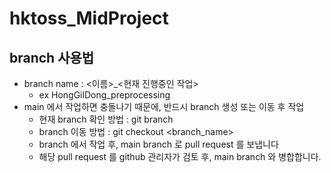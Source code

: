# hktoss_MidProject

## branch 사용법
* branch name : <이름>_<현재 진행중인 작업>
    * ex HongGilDong_preprocessing
* main 에서 작업하면 충돌나기 때문에, 반드시 branch 생성 또는 이동 후 작업
    * 현재 branch 확인 방법 : git branch
    * branch 이동 방법 : git checkout <branch_name>
    * branch 에서 작업 후, main branch 로 pull request 를 보냅니다
    * 해당 pull request 를 github 관리자가 검토 후, main branch 와 병합합니다.
